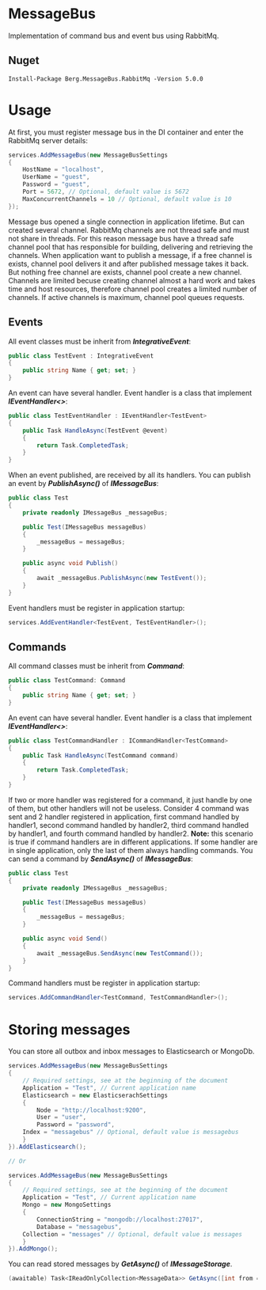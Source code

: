 # MessageBus
Implementation of command bus and event bus using RabbitMq.

## Nuget
```
Install-Package Berg.MessageBus.RabbitMq -Version 5.0.0
```
# Usage
At first, you must register message bus in the DI container and enter the RabbitMq server details:
```cs
services.AddMessageBus(new MessageBusSettings
{
    HostName = "localhost",
    UserName = "guest",
    Password = "guest",
    Port = 5672, // Optional, default value is 5672
    MaxConcurrentChannels = 10 // Optional, default value is 10
});
```
Message bus opened a single connection in application lifetime. But can created several channel. RabbitMq channels are not thread safe and must not share in threads. For this reason message bus have a thread safe channel pool that has responsible for building, delivering and retrieving the channels. When application want to publish a message, if a free channel is exists, channel pool delivers it and after published message takes it back. But nothing free channel are exists, channel pool create a new channel. Channels are limited becuse creating channel almost a hard work and takes time and host resources, therefore channel pool creates a limited number of channels. If active channels is maximum, channel pool queues requests.

## Events
All event classes must be inherit from ***IntegrativeEvent***:
```cs
public class TestEvent : IntegrativeEvent
{
    public string Name { get; set; }
}
```
An event can have several handler. Event handler is a class that implement ***IEventHandler<>***:
```cs
public class TestEventHandler : IEventHandler<TestEvent>
{
    public Task HandleAsync(TestEvent @event)
    {
        return Task.CompletedTask;
    }
}
```
When an event published, are received by all its handlers. You can publish an event by ***PublishAsync()*** of ***IMessageBus***:
```cs
public class Test
{
    private readonly IMessageBus _messageBus;

    public Test(IMessageBus messageBus)
    {
        _messageBus = messageBus;
    }

    public async void Publish()
    {
        await _messageBus.PublishAsync(new TestEvent());
    }
}
```
Event handlers must be register in application startup:
```cs
services.AddEventHandler<TestEvent, TestEventHandler>();
```

## Commands
All command classes must be inherit from ***Command***:
```cs
public class TestCommand: Command
{
    public string Name { get; set; }
}
```
An event can have several handler. Event handler is a class that implement ***IEventHandler<>***:
```cs
public class TestCommandHandler : ICommandHandler<TestCommand>
{
    public Task HandleAsync(TestCommand command)
    {
        return Task.CompletedTask;
    }
}
```
If two or more handler was registered for a command, it just handle by one of them, but other handlers will not be useless. Consider 4 command was sent and 2 handler registered in application, first command handled by handler1, second command handled by handler2, third command handled by handler1, and fourth command handled by handler2.
**Note:** this scenario is true if command handlers are in different applications. If some handler are in single application, only the last of them always handling commands.
You can send a command by ***SendAsync()*** of ***IMessageBus***:
```cs
public class Test
{
    private readonly IMessageBus _messageBus;

    public Test(IMessageBus messageBus)
    {
        _messageBus = messageBus;
    }

    public async void Send()
    {
        await _messageBus.SendAsync(new TestCommand());
    }
}
```
Command handlers must be register in application startup:
```cs
services.AddCommandHandler<TestCommand, TestCommandHandler>();
```
# Storing messages
You can store all outbox and inbox messages to Elasticsearch or MongoDb.
```cs
services.AddMessageBus(new MessageBusSettings
{
    // Required settings, see at the beginning of the document
    Application = "Test", // Current application name
    Elasticsearch = new ElasticserachSettings
    {
        Node = "http://localhost:9200",
        User = "user",
        Password = "password",
	Index = "messagebus" // Optional, default value is messagebus
    }
}).AddElasticsearch();

// Or

services.AddMessageBus(new MessageBusSettings
{
    // Required settings, see at the beginning of the document
    Application = "Test", // Current application name
    Mongo = new MongoSettings
    {
        ConnectionString = "mongodb://localhost:27017",
        Database = "messagebus",
	Collection = "messages" // Optional, default value is messages
    }
}).AddMongo();
```
You can read stored messages by ***GetAsync()*** of ***IMessageStorage***.
```cs
(awaitable) Task<IReadOnlyCollection<MessageData>> GetAsync([int from = 0], [int size = 50], [OperationType? type = null], [OperationStatus? status = null], [Type message = null])
```
